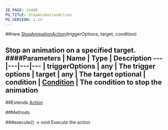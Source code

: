```yaml
---
ID_PAGE: 24489
PG_TITLE: StopAnimationAction
PG_VERSION: 1.14
---
```

##new [StopAnimationAction](/classes/StopAnimationAction)(triggerOptions, target, condition)

Stop an animation on a specified target.
####Parameters
 | Name | Type | Description
---|---|---|---
 | triggerOptions | any | The trigger options
 | target | any | The target
optional | condition | [Condition](/classes/Condition) | The condition to stop the animation
---

##Extends [Action](/classes/Action)


##Methods

###execute() &rarr; void
Execute the action

